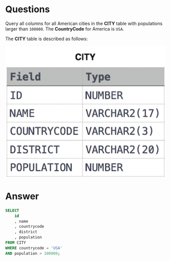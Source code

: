 # Questions

Query all columns for all American cities in the **CITY** table with populations larger than `100000`. The **CountryCode** for America is `USA`.

The **CITY** table is described as follows:

![Untitled](../../../../image/HackerRank/Revising_the_Select_Query_I/image.jpeg)

# Answer

```sql
SELECT 
	id
	, name
	, countrycode
	, district
	, population
FROM CITY 
WHERE countrycode = 'USA' 
AND population > 100000;
```